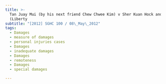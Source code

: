 ```yaml
---
title: >-
  Tan Juay Mui (by his next friend Chew Chwee Kim) v Sher Kuan Hock and another
  (Liberty
subtitle: "[2012] SGHC 100 / 08\_May\_2012"
tags:
  - Damages
  - measure of damages
  - personal injuries cases
  - Damages
  - inadequate damages
  - Damages
  - remoteness
  - Damages
  - special damages

---
```


